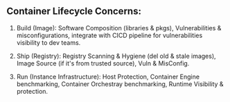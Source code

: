 ## Container Lifecycle Concerns:

1. Build (Image): 
Software Composition (libraries & pkgs), Vulnerabilities & misconfigurations, integrate with CICD pipeline for vulnerabilities visibility to dev teams.

2. Ship (Registry): 
Registry Scanning & Hygiene (del old & stale images), Image Source (if it's from trusted source), Vuln & MisConfig.

3. Run (Instance Infrastructure): 
Host Protection, Container Engine benchmarking, Container Orchestray benchmarking, Runtime Visibility & protection.